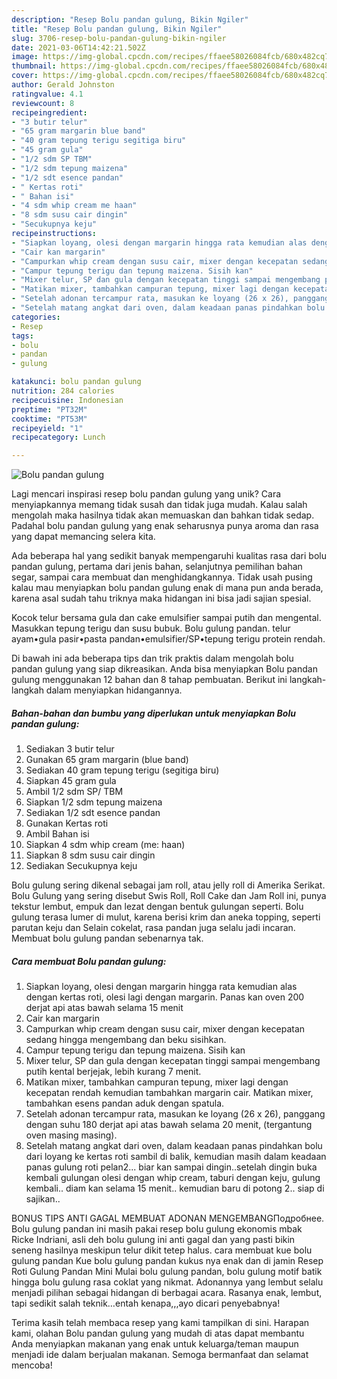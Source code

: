 ```yaml
---
description: "Resep Bolu pandan gulung, Bikin Ngiler"
title: "Resep Bolu pandan gulung, Bikin Ngiler"
slug: 3706-resep-bolu-pandan-gulung-bikin-ngiler
date: 2021-03-06T14:42:21.502Z
image: https://img-global.cpcdn.com/recipes/ffaee58026084fcb/680x482cq70/bolu-pandan-gulung-foto-resep-utama.jpg
thumbnail: https://img-global.cpcdn.com/recipes/ffaee58026084fcb/680x482cq70/bolu-pandan-gulung-foto-resep-utama.jpg
cover: https://img-global.cpcdn.com/recipes/ffaee58026084fcb/680x482cq70/bolu-pandan-gulung-foto-resep-utama.jpg
author: Gerald Johnston
ratingvalue: 4.1
reviewcount: 8
recipeingredient:
- "3 butir telur"
- "65 gram margarin blue band"
- "40 gram tepung terigu segitiga biru"
- "45 gram gula"
- "1/2 sdm SP TBM"
- "1/2 sdm tepung maizena"
- "1/2 sdt esence pandan"
- " Kertas roti"
- " Bahan isi"
- "4 sdm whip cream me haan"
- "8 sdm susu cair dingin"
- "Secukupnya keju"
recipeinstructions:
- "Siapkan loyang, olesi dengan margarin hingga rata kemudian alas dengan kertas roti, olesi lagi dengan margarin. Panas kan oven 200 derjat api atas bawah selama 15 menit"
- "Cair kan margarin"
- "Campurkan whip cream dengan susu cair, mixer dengan kecepatan sedang hingga mengembang dan beku sisihkan."
- "Campur tepung terigu dan tepung maizena. Sisih kan"
- "Mixer telur, SP dan gula dengan kecepatan tinggi sampai mengembang putih kental berjejak, lebih kurang 7 menit."
- "Matikan mixer, tambahkan campuran tepung, mixer lagi dengan kecepatan rendah kemudian tambahkan margarin cair. Matikan mixer, tambahkan esens pandan aduk dengan spatula."
- "Setelah adonan tercampur rata, masukan ke loyang (26 x 26), panggang dengan suhu 180 derjat api atas bawah selama 20 menit, (tergantung oven masing masing)."
- "Setelah matang angkat dari oven, dalam keadaan panas pindahkan bolu dari loyang ke kertas roti sambil di balik, kemudian masih dalam keadaan panas gulung roti pelan2... biar kan sampai dingin..setelah dingin buka kembali gulungan olesi dengan whip cream, taburi dengan keju, gulung kembali.. diam kan selama 15 menit.. kemudian baru di potong 2.. siap di sajikan.."
categories:
- Resep
tags:
- bolu
- pandan
- gulung

katakunci: bolu pandan gulung 
nutrition: 284 calories
recipecuisine: Indonesian
preptime: "PT32M"
cooktime: "PT53M"
recipeyield: "1"
recipecategory: Lunch

---
```



![Bolu pandan gulung](https://img-global.cpcdn.com/recipes/ffaee58026084fcb/680x482cq70/bolu-pandan-gulung-foto-resep-utama.jpg)

Lagi mencari inspirasi resep bolu pandan gulung yang unik? Cara menyiapkannya memang tidak susah dan tidak juga mudah. Kalau salah mengolah maka hasilnya tidak akan memuaskan dan bahkan tidak sedap. Padahal bolu pandan gulung yang enak seharusnya punya aroma dan rasa yang dapat memancing selera kita.

Ada beberapa hal yang sedikit banyak mempengaruhi kualitas rasa dari bolu pandan gulung, pertama dari jenis bahan, selanjutnya pemilihan bahan segar, sampai cara membuat dan menghidangkannya. Tidak usah pusing kalau mau menyiapkan bolu pandan gulung enak di mana pun anda berada, karena asal sudah tahu triknya maka hidangan ini bisa jadi sajian spesial.

Kocok telur bersama gula dan cake emulsifier sampai putih dan mengental. Masukkan tepung terigu dan susu bubuk. Bolu gulung pandan. telur ayam•gula pasir•pasta pandan•emulsifier/SP•tepung terigu protein rendah.


Di bawah ini ada beberapa tips dan trik praktis dalam mengolah bolu pandan gulung yang siap dikreasikan. Anda bisa menyiapkan Bolu pandan gulung menggunakan 12 bahan dan 8 tahap pembuatan. Berikut ini langkah-langkah dalam menyiapkan hidangannya.

<!--inarticleads1-->

##### Bahan-bahan dan bumbu yang diperlukan untuk menyiapkan Bolu pandan gulung:

1. Sediakan 3 butir telur
1. Gunakan 65 gram margarin (blue band)
1. Sediakan 40 gram tepung terigu (segitiga biru)
1. Siapkan 45 gram gula
1. Ambil 1/2 sdm SP/ TBM
1. Siapkan 1/2 sdm tepung maizena
1. Sediakan 1/2 sdt esence pandan
1. Gunakan  Kertas roti
1. Ambil  Bahan isi
1. Siapkan 4 sdm whip cream (me: haan)
1. Siapkan 8 sdm susu cair dingin
1. Sediakan Secukupnya keju


Bolu gulung sering dikenal sebagai jam roll, atau jelly roll di Amerika Serikat. Bolu Gulung yang sering disebut Swis Roll, Roll Cake dan Jam Roll ini, punya tekstur lembut, empuk dan lezat dengan bentuk gulungan seperti. Bolu gulung terasa lumer di mulut, karena berisi krim dan aneka topping, seperti parutan keju dan Selain cokelat, rasa pandan juga selalu jadi incaran. Membuat bolu gulung pandan sebenarnya tak. 

<!--inarticleads2-->

##### Cara membuat Bolu pandan gulung:

1. Siapkan loyang, olesi dengan margarin hingga rata kemudian alas dengan kertas roti, olesi lagi dengan margarin. Panas kan oven 200 derjat api atas bawah selama 15 menit
1. Cair kan margarin
1. Campurkan whip cream dengan susu cair, mixer dengan kecepatan sedang hingga mengembang dan beku sisihkan.
1. Campur tepung terigu dan tepung maizena. Sisih kan
1. Mixer telur, SP dan gula dengan kecepatan tinggi sampai mengembang putih kental berjejak, lebih kurang 7 menit.
1. Matikan mixer, tambahkan campuran tepung, mixer lagi dengan kecepatan rendah kemudian tambahkan margarin cair. Matikan mixer, tambahkan esens pandan aduk dengan spatula.
1. Setelah adonan tercampur rata, masukan ke loyang (26 x 26), panggang dengan suhu 180 derjat api atas bawah selama 20 menit, (tergantung oven masing masing).
1. Setelah matang angkat dari oven, dalam keadaan panas pindahkan bolu dari loyang ke kertas roti sambil di balik, kemudian masih dalam keadaan panas gulung roti pelan2... biar kan sampai dingin..setelah dingin buka kembali gulungan olesi dengan whip cream, taburi dengan keju, gulung kembali.. diam kan selama 15 menit.. kemudian baru di potong 2.. siap di sajikan..


BONUS TIPS ANTI GAGAL MEMBUAT ADONAN MENGEMBANGПодробнее. Bolu gulung pandan ini masih pakai resep bolu gulung ekonomis mbak Ricke Indriani, asli deh bolu gulung ini anti gagal dan yang pasti bikin seneng hasilnya meskipun telur dikit tetep halus. cara membuat kue bolu gulung pandan Kue bolu gulung pandan kukus nya enak dan di jamin Resep Roti Gulung Pandan Mini Mulai bolu gulung pandan, bolu gulung motif batik hingga bolu gulung rasa coklat yang nikmat. Adonannya yang lembut selalu menjadi pilihan sebagai hidangan di berbagai acara. Rasanya enak, lembut, tapi sedikit salah teknik…entah kenapa,,,ayo dicari penyebabnya! 

Terima kasih telah membaca resep yang kami tampilkan di sini. Harapan kami, olahan Bolu pandan gulung yang mudah di atas dapat membantu Anda menyiapkan makanan yang enak untuk keluarga/teman maupun menjadi ide dalam berjualan makanan. Semoga bermanfaat dan selamat mencoba!
